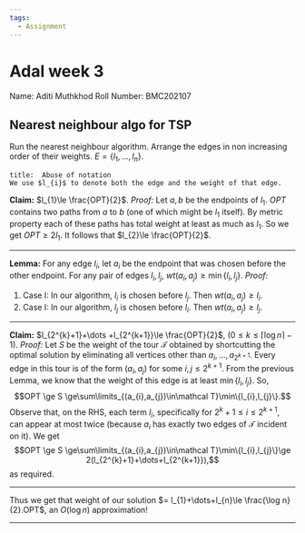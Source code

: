 ```yaml
---
tags:
  - Assignment
---
```


# Adal week 3

Name: Aditi Muthkhod
Roll Number: BMC202107

## Nearest neighbour algo for TSP

Run the nearest neighbour algorithm. Arrange the edges in non increasing order of their weights. $E = \{l_{1},\dots,l_{n}\}.$

```ad-attention
title:  Abuse of notation
We use $l_{i}$ to denote both the edge and the weight of that edge.
```

**Claim:** $l_{1}\le \frac{OPT}{2}$.
*Proof:* Let $a,b$ be the endpoints of $l_{1}$. $OPT$ contains two paths from $a$ to $b$ (one of which might be $l_{1}$ itself). By metric property each of these paths has total weight at least as much as $l_{1}$. So we get $OPT \ge 2l_{1}$.
It follows that $l_{2}\le \frac{OPT}{2}$.

---

**Lemma:** For any edge $l_{i}$, let $a_{i}$ be the endpoint that was chosen before the other endpoint. For any pair of edges $l_{i},l_{j}$, $wt(a_{i},a_{j})\ge\min\{l_{i},l_{j}\}$.
*Proof:*
1. Case I: In our algorithm, $l_{i}$ is chosen before $l_{j}$. Then $wt(a_{i},a_{j}) \ge l_{i}$.
2. Case I: In our algorithm, $l_{j}$ is chosen before $l_{i}$. Then $wt(a_{i},a_{j}) \ge l_{j}$.

---

**Claim:** $l_{2^{k}+1}+\dots +l_{2^{k+1}}\le \frac{OPT}{2}$, $(0\le k\le \lceil\log n\rceil-1)$.
*Proof:*
Let $S$ be the weight of the tour $\mathcal T$ obtained by shortcutting the optimal solution by eliminating all vertices other than $a_{i},\dots,a_{2^{k+1}}$. Every edge in this tour is of the form $(a_{i},a_{j})$ for some $i,j \le 2^{k+1}$. From the previous Lemma, we know that the weight of this edge is at least $\min\{l_{i},l_{j}\}$.
So, $$OPT \ge S \ge\sum\limits_{(a_{i},a_{j})\in\mathcal T}\min\{l_{i},l_{j}\}.$$
Observe that, on the RHS, each term $l_{i}$, specifically for $2^{k}+1\le i\le 2^{k+1}$, can appear at most twice (because $a_{i}$ has exactly two edges of $\mathcal T$ incident on it).
We get
$$OPT \ge S \ge\sum\limits_{(a_{i},a_{j})\in\mathcal T}\min\{l_{i},l_{j}\}\ge 2(l_{2^{k}+1}+\dots+l_{2^{k+1}}),$$
as required.

---

Thus we get that weight of our solution $= l_{1}+\dots+l_{n}\le \frac{\log n}{2}.OPT$, an $O(\log n)$ approximation!

---